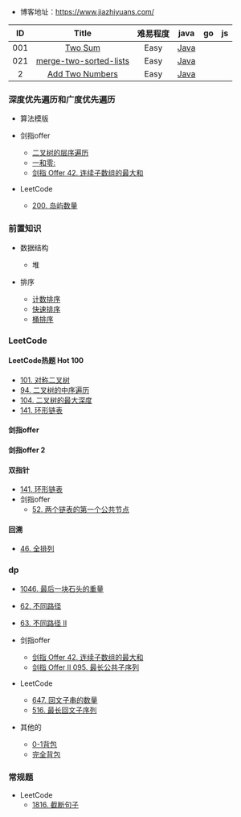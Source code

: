 - 博客地址：https://www.jiazhiyuans.com/


| ID   | Title   |难易程度 | java   | go |  js|
| :------: |:------:|:-----:| :------: | :------:| :------:|
| 001 | [Two Sum](https://leetcode.com/problems/two-sum/) |Easy|[Java](https://github.com/corpsepiges/leetcode/blob/master/Algorithms/001.%20Two%20Sum/Solution.java)|
| 021 | [merge-two-sorted-lists](https://leetcode.com/problems/merge-two-sorted-lists) |Easy|[Java](https://github.com/corpsepiges/leetcode/blob/master/Algorithms/001.%20Two%20Sum/Solution.java)|
| 2 | [Add Two Numbers](https://leetcode-cn.com/problems/add-two-numbers/) |Easy|[Java](https://github.com/jiazhiyuans/Leetcode/blob/master/readme/leetCode/%5B2%5D%E4%B8%A4%E6%95%B0%E7%9B%B8%E5%8A%A0.md)|

### 深度优先遍历和广度优先遍历
- 算法模版
  
- 剑指offer
    - [二叉树的层序遍历](https://leetcode-cn.com/problems/binary-tree-level-order-traversal/)  
    - [一和零:](./readme/474.一和零)
    - [剑指 Offer 42. 连续子数组的最大和](./readme/leetCode/dp/剑指%20Offer%2042.%20连续子数组的最大和.md)
- LeetCode 
  - [200. 岛屿数量](https://leetcode-cn.com/problems/number-of-islands/)


### 前置知识

- 数据结构
  - 堆

- 排序
  - [计数排序](https://github.com/jiazhiyuans/Leetcode/blob/master/readme/sort/CountSort.md)
  - [快速排序](./readme/sort/QuickSort.md)
  - [桶排序](./readme/sort/BucketSort.md)

### LeetCode

#### LeetCode热题 Hot 100
- [101. 对称二叉树](./readme/leetCode/101.%20对称二叉树.md)
- [94. 二叉树的中序遍历](./readme/leetCode/94.%20二叉树的中序遍历.md)
- [104. 二叉树的最大深度](./readme/leetCode/)
- [141. 环形链表](./readme/leetCode/环形链表/101环形链表.md)

#### 剑指offer 



#### 剑指offer 2



#### 双指针
- [141. 环形链表](./readme/leetCode/环形链表/101环形链表.md)
- 剑指offer
  - [52. 两个链表的第一个公共节点](./readme/剑指offer/剑指%20Offer%2052.%20两个链表的第一个公共节点.md)


#### 回溯
- [46. 全排列](./readme/leetCode/46.%20全排列.md)

### dp
- [1046. 最后一块石头的重量](./readme/leetCode/1046.%20最后一块石头的重量.md)
- [62. 不同路径](./readme/leetCode/dp/62.%20不同路径.md)
- [63. 不同路径 II](./readme/leetCode/dp/63.%20不同路径%20II.md)
  
- 剑指offer
  - [剑指 Offer 42. 连续子数组的最大和](./readme/leetCode/dp/剑指%20Offer%2042.%20连续子数组的最大和.md)
  - [剑指 Offer II 095. 最长公共子序列](./readme/leetCode/dp/剑指%20Offer%20II%20095.%20最长公共子序列.md)

  
- LeetCode
  - [647. 回文子串的数量](./readme/leetCode/dp/647.回文子串.md)
  - [516. 最长回文子序列](./readme/leetCode/dp/516.%20最长回文子序列.md)
  
- 其他的
  - [0-1背包](./readme/dp/01背包.md)
  - [完全背包](./readme/dp/完全背包.md)






### 常规题

- LeetCode
  - [1816. 截断句子](./readme/leetCode/basic/1816.%20截断句子.md)
